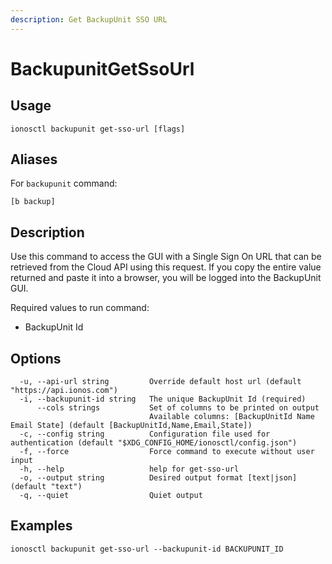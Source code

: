 ```yaml
---
description: Get BackupUnit SSO URL
---
```


# BackupunitGetSsoUrl

## Usage

```text
ionosctl backupunit get-sso-url [flags]
```

## Aliases

For `backupunit` command:

```text
[b backup]
```

## Description

Use this command to access the GUI with a Single Sign On URL that can be retrieved from the Cloud API using this request. If you copy the entire value returned and paste it into a browser, you will be logged into the BackupUnit GUI.

Required values to run command:

* BackupUnit Id

## Options

```text
  -u, --api-url string         Override default host url (default "https://api.ionos.com")
  -i, --backupunit-id string   The unique BackupUnit Id (required)
      --cols strings           Set of columns to be printed on output 
                               Available columns: [BackupUnitId Name Email State] (default [BackupUnitId,Name,Email,State])
  -c, --config string          Configuration file used for authentication (default "$XDG_CONFIG_HOME/ionosctl/config.json")
  -f, --force                  Force command to execute without user input
  -h, --help                   help for get-sso-url
  -o, --output string          Desired output format [text|json] (default "text")
  -q, --quiet                  Quiet output
```

## Examples

```text
ionosctl backupunit get-sso-url --backupunit-id BACKUPUNIT_ID
```

